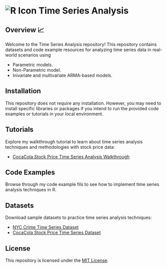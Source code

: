 #  ![R Icon](https://upload.wikimedia.org/wikipedia/commons/thumb/1/1b/R_logo.svg/64px-R_logo.svg.png)   Time Series Analysis 

## Overview 📈
Welcome to the Time Series Analysis repository! This repository contains datasets and code example resources for analyzing time series data in real-world scenarios using 
- Parametric models.
- Non-Parametric model.
- Inivariate and multivariate ARMA-based models.


## Installation

This repository does not require any installation. However, you may need to install specific libraries or packages if you intend to run the provided code examples or tutorials in your local environment.

## Tutorials

Explore my walkthrough tutorial to learn about time series analysis techniques and methodologies with stock price data:

- [CocaCola Stock Price Time Series Analysis Walkthrough](tutorials/getting_started.md)


## Code Examples

Browse through my code example fils to see how to implement time series analysis techniques in R.

## Datasets

Download sample datasets to practice time series analysis techniques:

- [NYC Crime Time Series Dataset](https://github.com/PsyDak-Meng/Time-Series-Analysis/tree/main/NYC_Crime_TimeSeriesAnalysis/Data)
- [CocaCola Stock Price Time Series Dataset](https://github.com/PsyDak-Meng/Time-Series-Analysis/blob/main/StockPrice_TimeSeriesAnalysis/CocaColaStock.csv)

## License

This repository is licensed under the [MIT License](LICENSE).


